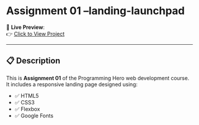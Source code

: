 # Assignment 01 –landing-launchpad


🚀 **Live Preview**:  
👉 [Click to View Project](https://muntasir24.github.io/Programming-Hero/Assignment-01/)

---

## 📋 Description

This is **Assignment 01** of the Programming Hero web development course.  
It includes a responsive landing page designed using:

- ✅ HTML5
- ✅ CSS3
- ✅ Flexbox
- ✅ Google Fonts




